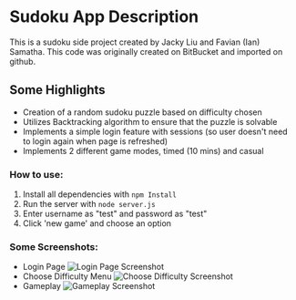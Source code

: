 # Sudoku App Description
This is a sudoku side project created by Jacky Liu and Favian (Ian) Samatha. This code was originally created on BitBucket and imported on github.

## Some Highlights
- Creation of a random sudoku puzzle based on difficulty chosen
- Utilizes Backtracking algorithm to ensure that the puzzle is solvable
- Implements a simple login feature with sessions (so user doesn't need to login again when page is refreshed)
- Implements 2 different game modes, timed (10 mins) and casual


### How to use:
1. Install all dependencies with
```npm Install ```
2. Run the server with
```node server.js```
3. Enter username as "test" and password as "test"
4. Click 'new game' and choose an option


### Some Screenshots:
- Login Page
![Login Page Screenshot](/img/LoginScreen.png)
- Choose Difficulty Menu
![Choose Difficulty Screenshot](/img/Menu.png)
- Gameplay
![Gameplay Screenshot](/img/Gameplay.png)